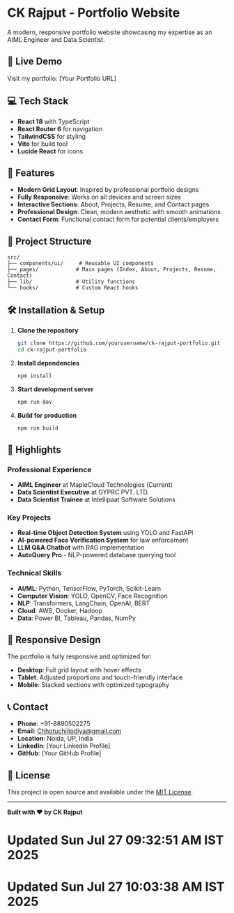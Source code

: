 # CK Rajput - Portfolio Website

A modern, responsive portfolio website showcasing my expertise as an AIML Engineer and Data Scientist.

## 🚀 Live Demo

Visit my portfolio: [Your Portfolio URL]

## 💻 Tech Stack

- **React 18** with TypeScript
- **React Router 6** for navigation
- **TailwindCSS** for styling
- **Vite** for build tool
- **Lucide React** for icons

## 🎨 Features

- **Modern Grid Layout**: Inspired by professional portfolio designs
- **Fully Responsive**: Works on all devices and screen sizes
- **Interactive Sections**: About, Projects, Resume, and Contact pages
- **Professional Design**: Clean, modern aesthetic with smooth animations
- **Contact Form**: Functional contact form for potential clients/employers

## 📁 Project Structure

```
src/
├── components/ui/     # Reusable UI components
├── pages/            # Main pages (Index, About, Projects, Resume, Contact)
├── lib/              # Utility functions
└── hooks/            # Custom React hooks
```

## 🛠️ Installation & Setup

1. **Clone the repository**

   ```bash
   git clone https://github.com/yourusername/ck-rajput-portfolio.git
   cd ck-rajput-portfolio
   ```

2. **Install dependencies**

   ```bash
   npm install
   ```

3. **Start development server**

   ```bash
   npm run dev
   ```

4. **Build for production**
   ```bash
   npm run build
   ```

## 🌟 Highlights

### Professional Experience

- **AIML Engineer** at MapleCloud Technologies (Current)
- **Data Scientist Executive** at GYPRC PVT. LTD.
- **Data Scientist Trainee** at Intellipaat Software Solutions

### Key Projects

- **Real-time Object Detection System** using YOLO and FastAPI
- **AI-powered Face Verification System** for law enforcement
- **LLM Q&A Chatbot** with RAG implementation
- **AutoQuery Pro** - NLP-powered database querying tool

### Technical Skills

- **AI/ML**: Python, TensorFlow, PyTorch, Scikit-Learn
- **Computer Vision**: YOLO, OpenCV, Face Recognition
- **NLP**: Transformers, LangChain, OpenAI, BERT
- **Cloud**: AWS, Docker, Hadoop
- **Data**: Power BI, Tableau, Pandas, NumPy

## 📱 Responsive Design

The portfolio is fully responsive and optimized for:

- **Desktop**: Full grid layout with hover effects
- **Tablet**: Adjusted proportions and touch-friendly interface
- **Mobile**: Stacked sections with optimized typography

## 📞 Contact

- **Phone**: +91-8890502275
- **Email**: Chhotuchiitodiya@gmail.com
- **Location**: Noida, UP, India
- **LinkedIn**: [Your LinkedIn Profile]
- **GitHub**: [Your GitHub Profile]

## 📄 License

This project is open source and available under the [MIT License](LICENSE).

---

**Built with ❤️ by CK Rajput**
# Updated Sun Jul 27 09:32:51 AM IST 2025
# Updated Sun Jul 27 10:03:38 AM IST 2025
